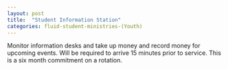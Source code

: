 ```yaml
---
layout: post
title:  "Student Information Station"
categories: fluid-student-ministries-(Youth)
---
```


Monitor information desks and take up money and record money for upcoming events. Will be required to arrive 15 minutes prior to service. This is a six month commitment on a rotation.